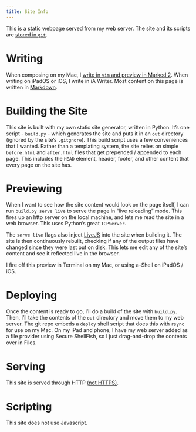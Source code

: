 ```yaml
---
title: Site Info
---
```


This is a static webpage served from my web server. The site and its scripts are [stored in `git`](https://github.com/peterhajas/peterhajas.com/).

# Writing

When composing on my Mac, I [write in `vim` and preview in Marked 2](/blog/marked2_vim). When writing on iPadOS or iOS, I write in iA Writer. Most content on this page is written in [Markdown](https://daringfireball.net/projects/markdown/).

# Building the Site

This site is built with my own static site generator, written in Python. It’s one script - `build.py` - which generates the site and puts it in an `out` directory (ignored by the site’s `.gitgnore`). This build script uses a few conveniences that I wanted. Rather than a templating system, the site relies on simple `before.html` and `after.html` files that get prepended / appended to each page. This includes the `HEAD` element, header, footer, and other content that every page on the site has.

# Previewing

When I want to see how the site content would look on the page itself, I can run `build.py serve live` to serve the page in “live reloading” mode. This fires up an http server on the local machine, and lets me read the site in a web browser. This uses Python’s great `TCPServer`.

The `serve live` flags also inject [LiveJS](https://livejs.com) into the site when building it. The site is then continuously rebuilt, checking if any of the output files have changed since they were last put on disk. This lets me edit any of the site’s content and see it reflected live in the browser.

I fire off this preview in Terminal on my Mac, or using a-Shell on iPadOS / iOS.

# Deploying

Once the content is ready to go, I’ll do a build of the site with `build.py`. Then, I’ll take the contents of the `out` directory and move them to my web server. The git repo embeds a `deploy` shell script that does this with `rsync` for use on my Mac. On my iPad and phone, I have my web server added as a file provider using Secure ShellFish, so I just drag-and-drop the contents over in Files.

# Serving

This site is served through HTTP [(not HTTPS)](http://n-gate.com/software/).

# Scripting

This site does not use Javascript.

